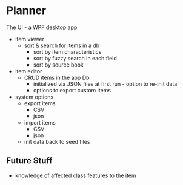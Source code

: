 # Planner

The UI - a WPF desktop app

- item viewer
  - sort & search for items in a db
    - sort by item characteristics
    - sort by fuzzy search in each field
    - sort by source book
- item editor
  - CRUD items in the app Db
    - initialized via JSON files at first run - option to re-init data
    - options to export custom items
- system options
  - export items
    - CSV
    - json
  - import items
    - CSV
    - json
  - init data back to seed files

## Future Stuff

- knowledge of affected class features to the item
